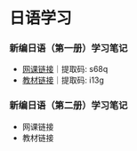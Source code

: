 # 日语学习

### 新编日语（第一册）学习笔记

- [网课链接](https://pan.baidu.com/s/1H0Jpl1p2JYXq5g16HzWy3g)｜提取码: s68q 
- [教材链接](https://pan.baidu.com/s/10lzORw33bsHOjlW7ja9gRg)｜提取码: i13g

### 新编日语（第二册）学习笔记

- 网课链接
- 教材链接